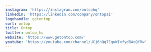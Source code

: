 ```yaml
---
instagram: 'https://instagram.com/ontophq'
linkedin: 'https://linkedin.com/company/ontopai'
logohandle: getontop
sort: ontop
title: Ontop
twitter: ontop_hq
website: 'https://www.getontop.com/'
youtube: 'https://youtube.com/channel/UCj6hQq7EquWIxfydBAcQYRw'
---
```

